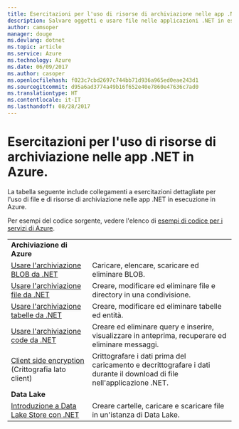 ```yaml
---
title: Esercitazioni per l'uso di risorse di archiviazione nelle app .NET in Azure
description: Salvare oggetti e usare file nelle applicazioni .NET in esecuzione in Azure
author: camsoper
manager: douge
ms.devlang: dotnet
ms.topic: article
ms.service: Azure
ms.technology: Azure
ms.date: 06/09/2017
ms.author: casoper
ms.openlocfilehash: f023c7cbd2697c744bb71d936a965ed0eae243d1
ms.sourcegitcommit: d95a6ad3774a49b16f652e40e7860e47636c7ad0
ms.translationtype: HT
ms.contentlocale: it-IT
ms.lasthandoff: 08/28/2017
---
```

# <a name="tutorials-for-working-with-storage-in-your-net-apps-on-azure"></a>Esercitazioni per l'uso di risorse di archiviazione nelle app .NET in Azure.

La tabella seguente include collegamenti a esercitazioni dettagliate per l'uso di file e di risorse di archiviazione nelle app .NET in esecuzione in Azure.

Per esempi del codice sorgente, vedere l'elenco di [esempi di codice per i servizi di Azure](https://azure.microsoft.com/resources/samples/?platform=dotnet).

| | |
|---|---|
| **Archiviazione di Azure** ||
| [Usare l'archiviazione BLOB da .NET][1] | Caricare, elencare, scaricare ed eliminare BLOB. |
| [Usare l'archiviazione file da .NET][4] | Creare, modificare ed eliminare file e directory in una condivisione. | 
| [Usare l'archiviazione tabelle da .NET][3] | Creare, modificare ed eliminare tabelle ed entità. |
| [Usare l'archiviazione code da .NET][2] | Creare ed eliminare query e inserire, visualizzare in anteprima, recuperare ed eliminare messaggi. |
| [Client side encryption][5] (Crittografia lato client) | Crittografare i dati prima del caricamento e decrittografare i dati durante il download di file nell'applicazione .NET. 
|**Data Lake**||
| [Introduzione a Data Lake Store con .NET][6] | Creare cartelle, caricare e scaricare file in un'istanza di Data Lake. | 

[1]: /azure/storage/storage-dotnet-how-to-use-blobs
[2]: /azure/storage/storage-dotnet-how-to-use-queues
[3]: /azure/storage/storage-dotnet-how-to-use-tables
[4]: /azure/storage/storage-dotnet-how-to-use-files
[5]: /azure/storage/storage-client-side-encryption
[6]: /azure/data-lake-store/data-lake-store-get-started-net-sdk